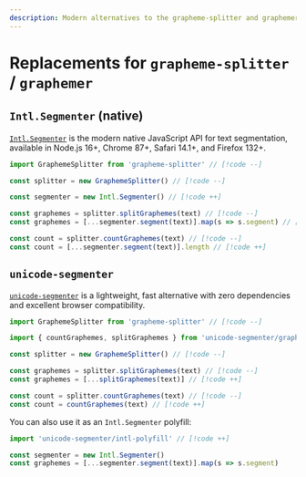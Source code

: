 ```yaml
---
description: Modern alternatives to the grapheme-splitter and graphemer packages for splitting strings into Unicode grapheme clusters
---
```


# Replacements for `grapheme-splitter` / `graphemer`

## `Intl.Segmenter` (native)

[`Intl.Segmenter`](https://developer.mozilla.org/en-US/docs/Web/JavaScript/Reference/Global_Objects/Intl/Segmenter) is the modern native JavaScript API for text segmentation, available in Node.js 16+, Chrome 87+, Safari 14.1+, and Firefox 132+.

```ts
import GraphemeSplitter from 'grapheme-splitter' // [!code --]

const splitter = new GraphemeSplitter() // [!code --]

const segmenter = new Intl.Segmenter() // [!code ++]

const graphemes = splitter.splitGraphemes(text) // [!code --]
const graphemes = [...segmenter.segment(text)].map(s => s.segment) // [!code ++]

const count = splitter.countGraphemes(text) // [!code --]
const count = [...segmenter.segment(text)].length // [!code ++]
```

## `unicode-segmenter`

[`unicode-segmenter`](https://github.com/cometkim/unicode-segmenter) is a lightweight, fast alternative with zero dependencies and excellent browser compatibility.

```ts
import GraphemeSplitter from 'grapheme-splitter' // [!code --]

import { countGraphemes, splitGraphemes } from 'unicode-segmenter/grapheme' // [!code ++]

const splitter = new GraphemeSplitter() // [!code --]

const graphemes = splitter.splitGraphemes(text) // [!code --]
const graphemes = [...splitGraphemes(text)] // [!code ++]

const count = splitter.countGraphemes(text) // [!code --]
const count = countGraphemes(text) // [!code ++]
```

You can also use it as an `Intl.Segmenter` polyfill:

```ts
import 'unicode-segmenter/intl-polyfill' // [!code ++]

const segmenter = new Intl.Segmenter()
const graphemes = [...segmenter.segment(text)].map(s => s.segment)
```
